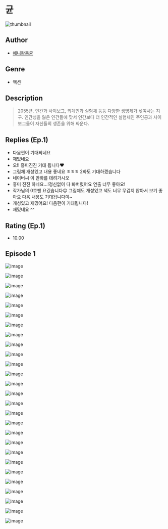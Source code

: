 # 균
![thumbnail](https://image-comic.pstatic.net/user_contents_data/challenge_comic/2023/05/25/281117/upload_7219331106237538610_480x623.jpeg)

## Author
- [애니왕동균](https://comic.naver.com/artistTitle?id=281117)

## Genre
- 액션

## Description
> 2055년. 인간과 사이보그, 외계인과 실험체 등등 다양한 생명체가 섞여사는 지구. 인간성을 잃은 인간들에 맞서 인간보다 더 인간적인 실험체인 주인공과 사이보그들이 자신들의 생존을 위해 싸운다.

## Replies (Ep.1)
- 다음편이 기대되네요
- 재밌네요
- 오!! 흥미진진 기대 됩니다❤️
- 그림체 개성있고 내용 좋네요 ㅎㅎㅎ 2화도 기대하겠습니다
- 네이버씨 이 만화를 데려가시오
- 흥미 진진 하네요...!정신없이 다 봐버렸어요 연출 너무 좋아요!
- 작가님의 0호팬 요깄습니다😊 그림체도 개성있고 색도 너무 무겁지 않아서 보기 좋아요 다음 내용도 기대됩니다이~
- 개성있고 재밌어요! 다음편이 기대됩니다!
- 재밌네요 ^^

## Rating (Ep.1)
- 10.00

## Episode 1
![image](https://image-comic.pstatic.net/user_contents_data/challenge_comic/2023/05/25/281117/upload_7292561664366698801.jpeg)

![image](https://image-comic.pstatic.net/user_contents_data/challenge_comic/2023/05/25/281117/upload_3691036776402595892.jpeg)

![image](https://image-comic.pstatic.net/user_contents_data/challenge_comic/2023/05/25/281117/upload_4123383430746813241.jpeg)

![image](https://image-comic.pstatic.net/user_contents_data/challenge_comic/2023/05/25/281117/upload_3617910258652099428.jpeg)

![image](https://image-comic.pstatic.net/user_contents_data/challenge_comic/2023/05/25/281117/upload_7147267804103730788.jpeg)

![image](https://image-comic.pstatic.net/user_contents_data/challenge_comic/2023/05/25/281117/upload_3558751014803039024.jpeg)

![image](https://image-comic.pstatic.net/user_contents_data/challenge_comic/2023/05/25/281117/upload_3905009237389160549.jpeg)

![image](https://image-comic.pstatic.net/user_contents_data/challenge_comic/2023/05/25/281117/upload_3990580035427132210.jpeg)

![image](https://image-comic.pstatic.net/user_contents_data/challenge_comic/2023/05/25/281117/upload_3618422606075868209.jpeg)

![image](https://image-comic.pstatic.net/user_contents_data/challenge_comic/2023/05/25/281117/upload_3977584692833891378.jpeg)

![image](https://image-comic.pstatic.net/user_contents_data/challenge_comic/2023/05/25/281117/upload_3487020185447522612.jpeg)

![image](https://image-comic.pstatic.net/user_contents_data/challenge_comic/2023/05/25/281117/upload_7293125718213550386.jpeg)

![image](https://image-comic.pstatic.net/user_contents_data/challenge_comic/2023/05/25/281117/upload_7149246044649907767.jpeg)

![image](https://image-comic.pstatic.net/user_contents_data/challenge_comic/2023/05/25/281117/upload_3761967172698727266.jpeg)

![image](https://image-comic.pstatic.net/user_contents_data/challenge_comic/2023/05/25/281117/upload_7377569306322743654.jpeg)

![image](https://image-comic.pstatic.net/user_contents_data/challenge_comic/2023/05/25/281117/upload_7233969780714256486.jpeg)

![image](https://image-comic.pstatic.net/user_contents_data/challenge_comic/2023/05/25/281117/upload_3689123441402787939.jpeg)

![image](https://image-comic.pstatic.net/user_contents_data/challenge_comic/2023/05/25/281117/upload_3688784778145325409.jpeg)

![image](https://image-comic.pstatic.net/user_contents_data/challenge_comic/2023/05/25/281117/upload_7363723366982039865.jpeg)

![image](https://image-comic.pstatic.net/user_contents_data/challenge_comic/2023/05/25/281117/upload_3472895863422149222.jpeg)

![image](https://image-comic.pstatic.net/user_contents_data/challenge_comic/2023/05/25/281117/upload_3486971819753562678.jpeg)

![image](https://image-comic.pstatic.net/user_contents_data/challenge_comic/2023/05/25/281117/upload_3832905463862814052.jpeg)

![image](https://image-comic.pstatic.net/user_contents_data/challenge_comic/2023/05/25/281117/upload_3544725669524354866.jpeg)

![image](https://image-comic.pstatic.net/user_contents_data/challenge_comic/2023/05/25/281117/upload_3546973045538382905.jpeg)

![image](https://image-comic.pstatic.net/user_contents_data/challenge_comic/2023/05/25/281117/upload_3847543451847045681.jpeg)

![image](https://image-comic.pstatic.net/user_contents_data/challenge_comic/2023/05/25/281117/upload_3774639245968630584.jpeg)

![image](https://image-comic.pstatic.net/user_contents_data/challenge_comic/2023/05/25/281117/upload_7293691962373334329.jpeg)
